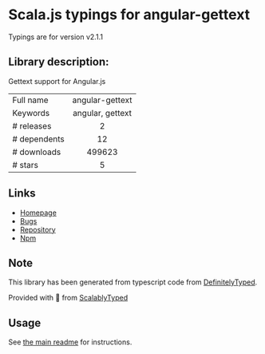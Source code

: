 
# Scala.js typings for angular-gettext

Typings are for version v2.1.1

## Library description:
Gettext support for Angular.js

|                    |                 |
| ------------------ | :-------------: |
| Full name          | angular-gettext |
| Keywords           | angular, gettext |
| # releases         | 2 |
| # dependents       | 12 |
| # downloads        | 499623 |
| # stars            | 5 |

## Links
- [Homepage](http://angular-gettext.rocketeer.be/)
- [Bugs](https://github.com/rubenv/angular-gettext/issues)
- [Repository](https://github.com/rubenv/angular-gettext)
- [Npm](https://www.npmjs.com/package/angular-gettext)
    


## Note
This library has been generated from typescript code from [DefinitelyTyped](https://definitelytyped.org).

Provided with :purple_heart: from [ScalablyTyped](https://github.com/oyvindberg/ScalablyTyped)

## Usage
See [the main readme](../../readme.md) for instructions.


